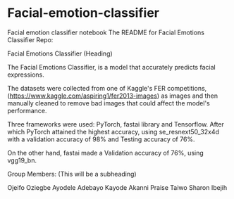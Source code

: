 # Facial-emotion-classifier
Facial emotion classifier notebook
The README for Facial Emotions Classifier Repo:

Facial Emotions Classifier (Heading)

The Facial Emotions Classifier, is a model that accurately predicts facial expressions. 

The datasets were collected from one of Kaggle's FER competitions, (https://www.kaggle.com/aspiring1/fer2013-images) as images and then manually cleaned to remove bad images that could affect the model's performance. 

Three frameworks were used: PyTorch, fastai library and Tensorflow. After which PyTorch attained the highest accuracy, using se_resnext50_32x4d with a validation accuracy of 98% and Testing accuracy of 76%.

On the other hand, fastai made a Validation accuracy of 76%, using vgg19_bn.

Group Members: (This will be a subheading)

Ojeifo Oziegbe
Ayodele Adebayo
Kayode Akanni
Praise Taiwo
Sharon Ibejih
